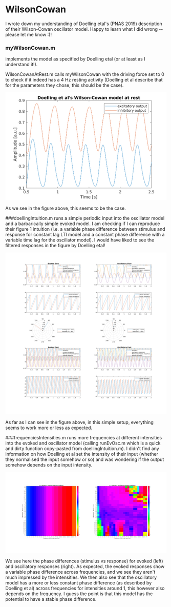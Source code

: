 # WilsonCowan

I wrote down my understanding of Doelling etal's (PNAS 2019) description of their Wilson-Cowan oscillator model.
Happy to learn what I did wrong -- please let me know :)!

### myWilsonCowan.m 
implements the model as specified by Doelling etal (or at least as I understand it!).

WilsonCowanAtRest.m calls myWilsonCowan with the driving force set to 0 to check if it indeed has a 4 Hz resting activity (Doelling et al describe that for the parameters they chose, this should be the case).

![alt text](https://github.com/cdaube/WilsonCowan/blob/master/Figures/Figure_WilsonCowanAtRest.png)

As we see in the figure above, this seems to be the case.

###doellingIntuition.m 
runs a simple periodic input into the oscillator model and a barbarically simple evoked model. I am checking if I can reproduce their figure 1 intuition (i.e. a variable phase difference between stimulus and response for constant lag LTI model and a constant phase difference with a variable time lag for the oscillator model). I would have liked to see the filtered responses in the figure by Doelling etal!

![alt text](https://github.com/cdaube/WilsonCowan/blob/master/Figures/Figure_EvOscDoellingIntuition.png)

As far as I can see in the figure above, in this simple setup, everything seems to work more or less as expected.

###frequenciesIntensities.m 
runs more frequencies at different intensities into the evoked and oscillator model (calling runEvOsc.m which is a quick and dirty function copy-pasted from doellingIntuition.m). I didn't find any information on how Doelling et al set the intensity of their input (whether they normalised the input somehow or so) and was wondering if the output somehow depends on the input intensity.

![alt text](https://github.com/cdaube/WilsonCowan/blob/master/Figures/Figure_PhaseDiff_freqInt_evOsc.png)

We see here the phase differences (stimulus vs response) for evoked (left) and oscillatory responses (right). 
As expected, the evoked responses show a variable phase difference across frequencies, and we see they aren't much impressed by the intensities.
We then also see that the oscillatory model has a more or less constant phase difference (as described by Doelling et al) across frequencies for intensities around 1, this however also depends on the frequency.
I guess the point is that this model has the potential to have a stable phase difference.

